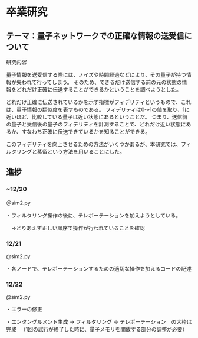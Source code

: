 # 卒業研究
## テーマ：量子ネットワークでの正確な情報の送受信について
研究内容

量子情報を送受信する際には、ノイズや時間経過などにより、その量子が持つ情報が失われて行ってしまう。
そのため、できるだけ送信する前の元の状態の情報をどれだけ正確に伝送することができるかということを調べようとした。

どれだけ正確に伝送されているかを示す指標がフィデリティというもので、これは、量子情報の類似度を表すものである。
フィデリティは0～1の値を取り、1に近いほど、比較している量子は近い状態にあるということだ。
つまり、送信前の量子と受信後の量子のフィデリティを計測することで、どれだけ近い状態にあるか、すなわち正確に伝送できているかを知ることができる。

このフィデリティを向上させるための方法がいくつかあるが、本研究では、フィルタリングと蒸留という方法を用いることにした。

## 進捗
### ~12/20

＠sim2.py

・フィルタリング操作の後に、テレポーテーションを加えようとしている。

　->とりあえず正しい順序で操作が行われていることを確認

### 12/21
 
@sim2.py

・各ノードで、テレポーテーションするための適切な操作を加えるコードの記述

### 12/22

@sim2.py

・エラーの修正

・エンタングルメント生成 -> フィルタリング -> テレポーテーション　の大枠は完成
　（1回の試行が終了した時に、量子メモリを開放する部分の調整が必要）
